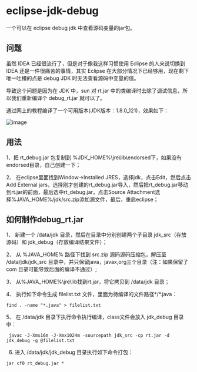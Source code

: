 # eclipse-jdk-debug

一个可以在 eclipse debug jdk 中查看源码变量的jar包。

## 问题
虽然 IDEA 已经很流行了，但是对于像我这样习惯使用 Eclipse 的人来说切换到 IDEA 还是一件很痛苦的事情，其实 Eclipse 在大部分情况下已经够用，现在剩下唯一吐槽的点是 debug JDK 时无法查看源码中变量的值。

导致这个问题是因为在 JDK 中，sun 对 rt.jar 中的类编译时去除了调试信息，所以我们重新编译个 debug_rt.jar 就可以了。

通过网上的教程编译了一个可用版本(JDK版本：1.8.0_121)，效果如下：

![image](https://user-images.githubusercontent.com/1752994/109802193-795d7180-7c5a-11eb-8610-97898e2d633a.png)


## 用法

1、把 rt_debug.jar 包复制到 %JDK_HOME%\jre\lib\endorsed下，如果没有endorsed目录，自己创建一下；

2、 在eclipse里面找到Window->Installed JRES，选择jdk，点击Edit，然后点击Add External jars，选择刚才创建的rt_debug.jar导入，然后把rt_debug.jar移动到rt.jar的前面，最后选中rt_debug.jar，点击Source Attachment选择%JAVA_HOME%/jdk/src.zip添加源文件，最后，重启eclipse；

## 如何制作debug_rt.jar

1、 新建一个 /data/jdk 目录，然后在目录中分别创建两个子目录 jdk_src（存放源码）和 jdk_debug（存放编译结果文件）；

2、 从 %JAVA_HOME% 路径下找到 src.zip 源码源码压缩包，解压至 /data/jdk/jdk_src 目录中，并只保留java，javax,org三个目录（注：如果保留了 com 目录可能导致后面的编译不通过）;

3、 从%JAVA_HOME%\jre\lib找到rt.jar，将它拷贝到 /data/jdk 目录；

4、 执行如下命令生成 filelist.txt 文件，里面为待编译的文件路径*/*.java： 

```find . -name "*.java" > filelist.txt ``` 

5、 在 /data/jdk 目录下执行命令执行编译，class文件会放入 jdk_debug 目录中：

``` javac -J-Xms16m -J-Xmx1024m -sourcepath jdk_src -cp rt.jar -d jdk_debug -g @filelist.txt``` 

6. 进入 /data/jdk/jdk_debug 目录执行如下命令打包：

``` jar cf0 rt_debug.jar * ```
